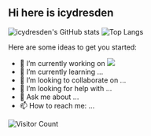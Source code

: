## Hi here is icydresden

![icydresden's GitHub stats](https://github-readme-stats.vercel.app/api?username=icydresden&show_icons=true&theme=tokyonight)
![Top Langs](https://github-readme-stats.vercel.app/api/top-langs/?username=icydresden&layout=compact&theme=tokyonight)

Here are some ideas to get you started:

- 🔭 I’m currently working on ![](https://img.shields.io/badge/JavaScript-000000?logo=JavaScript&logoColor=FFCA28)
- 🌱 I’m currently learning ...
- 👯 I’m looking to collaborate on ...
- 🤔 I’m looking for help with ...
- 💬 Ask me about ...
- 📫 How to reach me: ...



![Visitor Count](https://profile-counter.glitch.me/icydresden/count.svg)


